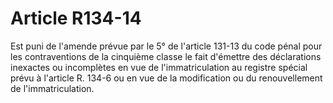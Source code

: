 # Article R134-14

Est puni de l'amende prévue par le 5° de l'article 131-13 du code pénal pour les contraventions de la cinquième classe le fait d'émettre des déclarations inexactes ou incomplètes en vue de l'immatriculation au registre spécial prévu à l'article R. 134-6 ou en vue de la modification ou du renouvellement de l'immatriculation.

